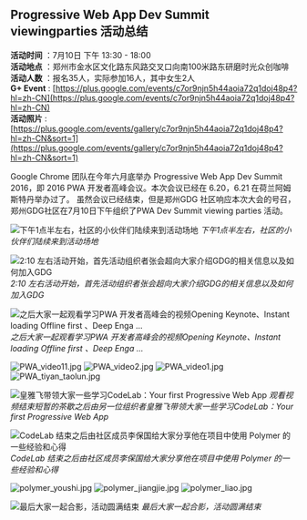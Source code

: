## Progressive Web App Dev Summit viewingparties 活动总结

**活动时间** ：7月10日 下午 13:30 - 18:00<br>
**活动地点** ：郑州市金水区文化路东风路交叉口向南100米路东研磨时光众创咖啡<br>
**活动人数** ：报名35人，实际参加16人，其中女生2人<br>
**G+ Event** : [https://plus.google.com/events/c7or9njn5h44aoia72q1doj48p4?hl=zh-CN](https://plus.google.com/events/c7or9njn5h44aoia72q1doj48p4?hl=zh-CN)<br>
**活动照片** :[https://plus.google.com/events/gallery/c7or9njn5h44aoia72q1doj48p4?hl=zh-CN&sort=1](https://plus.google.com/events/gallery/c7or9njn5h44aoia72q1doj48p4?hl=zh-CN&sort=1)

Google Chrome 团队在今年六月底举办 Progressive Web App Dev Summit 2016，即 2016 PWA 开发者高峰会议。本次会议已经在 6.20，6.21 在荷兰阿姆斯特丹举办过了。
虽然会议已经结束，但是郑州GDG 社区响应本次大会的号召，郑州GDG社区在7月10日下午组织了PWA Dev Summit viewing parties 活动。

![下午1点半左右，社区的小伙伴们陆续来到活动场地](https://uc0.chinagdg.com/attachment/forum/201607/11/185931ilc8i8488yvc0vzd.jpg)
*下午1点半左右，社区的小伙伴们陆续来到活动场地*

![2:10 左右活动开始，首先活动组织者张会超向大家介绍GDG的相关信息以及如何加入GDG](https://uc0.chinagdg.com/attachment/forum/201607/11/1900012p57x5l72357j55w.jpg)
*2:10 左右活动开始，首先活动组织者张会超向大家介绍GDG的相关信息以及如何加入GDG*

![之后大家一起观看学习PWA 开发者高峰会的视频Opening Keynote、Instant loading Offline first 、Deep Enga ...](https://uc0.chinagdg.com/attachment/forum/201607/11/190059dkgwdrvo7vzpdwea.jpg)
*之后大家一起观看学习PWA 开发者高峰会的视频Opening Keynote、Instant loading Offline first 、Deep Enga ...*

![PWA_video11.jpg](https://uc0.chinagdg.com/attachment/forum/201607/11/190132fzrrxsroftzzsttf.jpg)
![PWA_video2.jpg](https://uc0.chinagdg.com/attachment/forum/201607/11/190139aecsj2czcmvcljlz.jpg)
![PWA_video1.jpg](https://uc0.chinagdg.com/attachment/forum/201607/11/190144bpbkalpvh3ap4p6q.jpg)
![PWA_tiyan_taolun.jpg](https://uc0.chinagdg.com/attachment/forum/201607/11/190148djkwvy6ozv61gyro.jpg)

![皇雅飞带领大家一些学习CodeLab：Your first Progressive Web App](https://uc0.chinagdg.com/attachment/forum/201607/11/190204ttit1v4xwishk4cb.jpg)
*观看视频结束短暂的茶歇之后由另一位组织者皇雅飞带领大家一些学习CodeLab：Your first Progressive Web App*

![CodeLab 结束之后由社区成员李保国给大家分享他在项目中使用 Polymer 的一些经验和心得](https://uc0.chinagdg.com/attachment/forum/201607/11/190229rpyy6ywt7yeor0or.jpg)
*CodeLab 结束之后由社区成员李保国给大家分享他在项目中使用 Polymer 的一些经验和心得*

![polymer_youshi.jpg](https://uc0.chinagdg.com/attachment/forum/201607/11/190254hfallvaacll7fqlz.jpg)
![polymer_jiangjie.jpg](https://uc0.chinagdg.com/attachment/forum/201607/11/190300xs9hhhz03hkahvq4.jpg)
![polymer_liao.jpg](https://uc0.chinagdg.com/attachment/forum/201607/11/190306u39hw779duw44ux5.jpg)

![最后大家一起合影，活动圆满结束](https://uc0.chinagdg.com/attachment/forum/201607/11/190339yurclj33jurlhcje.jpg)
*最后大家一起合影，活动圆满结束*
